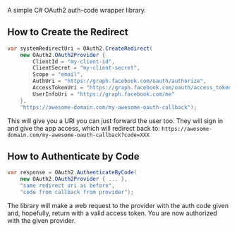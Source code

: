 ﻿A simple C# OAuth2 auth-code wrapper library.

## How to Create the Redirect

```csharp
var systemRedirectUri = OAuth2.CreateRedirect(
	new OAuth2.OAuth2Provider {
		ClientId = "my-client-id",
		ClientSecret = "my-client-secret",
		Scope = "email",
		AuthUri = "https://graph.facebook.com/oauth/authorize",
		AccessTokenUri = "https://graph.facebook.com/oauth/access_token",
		UserInfoUri = "https://graph.facebook.com/me"
	},
	"https://awesome-domain.com/my-awesome-oauth-callback");
```

This will give you a URI you can just forward the user too. They will sign in and give the app access, which will redirect back to: `https://awesome-domain.com/my-awesome-oauth-callback?code=XXX`

## How to Authenticate by Code

```csharp
var response = OAuth2.AuthenticateByCode(
	new OAuth2.OAuth2Provider { ... },
	"same redirect uri as before",
	"code from callback from provider");
```

The library will make a web request to the provider with the auth code given and, hopefully, return with a valid access token. You are now authorized with the given provider.